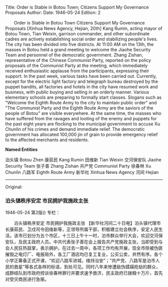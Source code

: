 Title: Order is Stable in Botou Town; Citizens Support My Governance Proposals
Author:
Date: 1946-05-24
Edition: 2

　　Order is Stable in Botou Town
    Citizens Support My Governance Proposals
    [Xinhua News Agency, Hejian, 20th] Kang Rumin, acting mayor of Botou Town, Tian Weixin, garrison commander, and other subordinate cadres are actively establishing social order and stabilizing people's lives. The city has been divided into five districts. At 11:00 AM on the 13th, the masses in Botou held a grand meeting to welcome the Jiaohe Security Team and personnel of the democratic government. Zhang Zishan, representative of the Chinese Communist Party, reported on the policy proposals of the Communist Party at the meeting, which immediately received enthusiastic applause from the participants, expressing their support. In the past week, various tasks have been carried out. Currently, except for the electric light factory and telegraph bureau destroyed by the puppet bandits, all factories and hotels in the city have resumed work and business, with public buying and selling in an orderly manner. Various elementary schools are preparing to formally start classes. Slogans such as "Welcome the Eighth Route Army to the city to maintain public order" and "The Communist Party and the Eighth Route Army are the saviors of the people of Botou" are visible everywhere. At the same time, the masses who have suffered from the ravages and looting of the enemy and puppets for the past eight years are flocking to the municipal government to accuse Xu Chunlin of his crimes and demand immediate relief. The democratic government has allocated 100,000 jin of grain to provide emergency relief to the affected merchants and residents.



**Named Entities**


泊头镇	Botou Zhen
康茹民	Kang Rumin
田维新	Tian Weixin
交河保安队	Jiaohe Security Team
张子善	Zhang Zishan
共产党	Communist Party
徐春林	Xu Chunlin
八路军	Eighth Route Army
新华社  Xinhua News Agency
河间    Hejian



<hr /> 

Original: 


### 泊头镇秩序安定  市民拥护我施政主张

1946-05-24
第2版()
专栏：

　　泊头镇秩序安定
    市民拥护我施政主张
    【新华社河间二十日电】泊头镇代理市长康茹民、卫戍司令田维新等，正领导所属干部，积极建立社会秩序，安定人民生活。该市已划分为五个市区，十三日上午十一时，泊市群众举行大会，欢迎交河保安队，及民主政府人员。中共代表张子善在会上报告共产党施政主张，当即受到与会人民狂热鼓掌，表示拥护。在过去一周中，各项工作均有开展，现全市除被伪匪摧毁之电灯厂、电报局外，各工厂酒店均已复工复业，公买公卖，井然有序。各个小学正筹备正式开课，“欢迎八路军进城，维持治安”；“共产党、八路军是泊市人民的救星”等各式各样的标语，到处可见。同时八年来惨遭敌伪蹂躏抢劫的群众，成群结队到市政府控诉徐春林罪行并要求速予救济，民主政府已拨粮十万斤，首先对受灾商民进行急赈。
